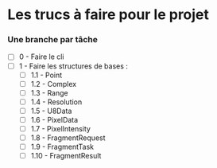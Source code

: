 # Les trucs à faire pour le projet
### Une branche par tâche
- [ ] 0 - Faire le cli
- [ ] 1 - Faire les structures de bases :
  - [ ] 1.1 - Point 
  - [ ] 1.2 - Complex
  - [ ] 1.3 - Range
  - [ ] 1.4 - Resolution
  - [ ] 1.5 - U8Data
  - [ ] 1.6 - PixelData
  - [ ] 1.7 - PixelIntensity
  - [ ] 1.8 - FragmentRequest
  - [ ] 1.9 - FragmentTask
  - [ ] 1.10 - FragmentResult